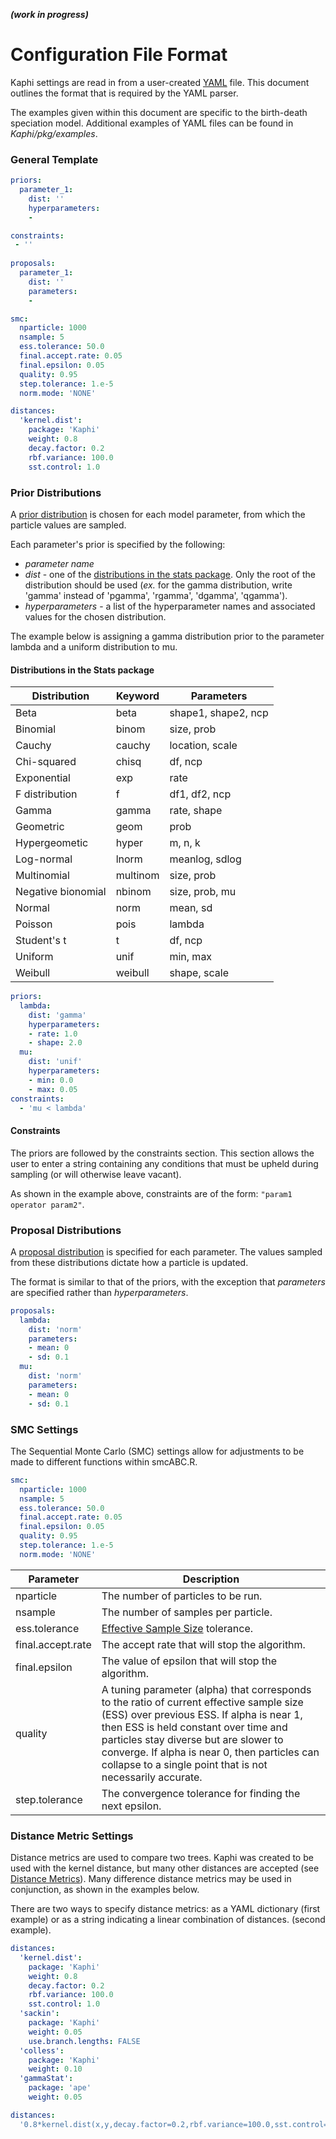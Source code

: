 ***(work in progress)***

# Configuration File Format

Kaphi settings are read in from a user-created [YAML](http://yaml.org) file. This document outlines the format that is required by the YAML parser.

The examples given within this document are specific to the birth-death speciation model.
Additional examples of YAML files can be found in *Kaphi/pkg/examples*.

### General Template
```YAML
priors:
  parameter_1:
    dist: ''
    hyperparameters:
    -

constraints: 
 - ''
 
proposals:
  parameter_1:
    dist: ''
    parameters:
    - 

smc:
  nparticle: 1000
  nsample: 5
  ess.tolerance: 50.0
  final.accept.rate: 0.05
  final.epsilon: 0.05
  quality: 0.95
  step.tolerance: 1.e-5
  norm.mode: 'NONE'

distances:
  'kernel.dist':
    package: 'Kaphi'
    weight: 0.8
    decay.factor: 0.2
    rbf.variance: 100.0
    sst.control: 1.0
```

### Prior Distributions
A [prior distribution](https://en.wikipedia.org/wiki/Prior_probability) is chosen for each model parameter, from which the particle values are sampled. 

Each parameter's prior is specified by the following:
* *parameter name*
* *dist* - one of the [distributions in the stats package](https://stat.ethz.ch/R-manual/R-devel/library/stats/html/Distributions.html). Only the root of the distribution should be used (*ex.* for the gamma distribution, write 'gamma' instead of 'pgamma', 'rgamma', 'dgamma', 'qgamma').
* *hyperparameters* - a list of the hyperparameter names and associated values for the chosen distribution.

The example below is assigning a gamma distribution prior to the parameter lambda and a uniform distribution to mu.

#### Distributions in the Stats package
| Distribution       | Keyword  | Parameters          |
|--------------------|----------|---------------------|
| Beta               | beta     | shape1, shape2, ncp |
| Binomial           | binom    | size, prob          |
| Cauchy             | cauchy   | location, scale     |
| Chi-squared        | chisq    | df, ncp             |
| Exponential        | exp      | rate                |
| F distribution     | f        | df1, df2, ncp       |
| Gamma              | gamma    | rate, shape         |
| Geometric          | geom     | prob                |
| Hypergeometic      | hyper    | m, n, k             |
| Log-normal         | lnorm    | meanlog, sdlog      |
| Multinomial        | multinom | size, prob          |
| Negative bionomial | nbinom   | size, prob, mu      |
| Normal             | norm     | mean, sd            | 
| Poisson            | pois     | lambda              |
| Student's t        | t        | df, ncp             |
| Uniform            | unif     | min, max            |
| Weibull            | weibull  | shape, scale        |

```YAML
priors:
  lambda:
    dist: 'gamma'  
    hyperparameters:
    - rate: 1.0  
    - shape: 2.0
  mu:
    dist: 'unif'
    hyperparameters:
    - min: 0.0
    - max: 0.05
constraints:
  - 'mu < lambda'
```

#### Constraints
The priors are followed by the constraints section. 
This section allows the user to enter a string containing any conditions that must be upheld during sampling (or will otherwise leave vacant).

As shown in the example above, constraints are of the form: `"param1 operator param2"`. 

### Proposal Distributions
A [proposal distribution](https://en.wikipedia.org/wiki/Metropolis–Hastings_algorithm) is specified for each parameter. The values sampled from these distributions dictate how a particle is updated.

The format is similar to that of the priors, with the exception that *parameters* are specified rather than *hyperparameters*.
```YAML
proposals:
  lambda:
    dist: 'norm'
    parameters:
    - mean: 0
    - sd: 0.1
  mu:
    dist: 'norm'
    parameters:
    - mean: 0
    - sd: 0.1
```

### SMC Settings

The Sequential Monte Carlo (SMC) settings allow for adjustments to be made to different functions within smcABC.R.
```YAML
smc:
  nparticle: 1000
  nsample: 5
  ess.tolerance: 50.0
  final.accept.rate: 0.05
  final.epsilon: 0.05
  quality: 0.95
  step.tolerance: 1.e-5
  norm.mode: 'NONE'
```
| Parameter         | Description                                                           |
|-------------------|-----------------------------------------------------------------------|
| nparticle         | The number of particles to be run.                                    |
| nsample           | The number of samples per particle.                                   |
| ess.tolerance     | [Effective Sample Size](https://www.johndcook.com/blog/2017/06/27/effective-sample-size-for-mcmc/) tolerance. |
| final.accept.rate | The accept rate that will stop the algorithm.                         |
| final.epsilon     | The value of epsilon that will stop the algorithm.                    |
| quality           | A tuning parameter (alpha) that corresponds to the ratio of current effective sample size (ESS) over previous ESS.  If alpha is near 1, then ESS is held constant over time and particles stay diverse but are slower to converge.  If alpha is near 0, then particles can collapse to a single point that is not necessarily accurate. |
| step.tolerance    | The convergence tolerance for finding the next epsilon.               |

### Distance Metric Settings
Distance metrics are used to compare two trees. 
Kaphi was created to be used with the kernel distance, but many other distances are accepted (see [Distance Metrics](https://github.com/PoonLab/Kaphi/blob/master/DistanceMetrics.md)). Many difference distance metrics may be used in conjunction, as shown in the examples below.

There are two ways to specify distance metrics: as a YAML dictionary (first example) or as a string indicating a linear combination of distances. (second example).

```YAML
distances:
  'kernel.dist':
    package: 'Kaphi'
    weight: 0.8
    decay.factor: 0.2
    rbf.variance: 100.0
    sst.control: 1.0
  'sackin':
    package: 'Kaphi'
    weight: 0.05
    use.branch.lengths: FALSE
  'colless':
    package: 'Kaphi'
    weight: 0.10
  'gammaStat':
    package: 'ape'
    weight: 0.05
```

```YAML
distances:
  '0.8*kernel.dist(x,y,decay.factor=0.2,rbf.variance=100.0,sst.control=1.0)+0.1*sackin+0.3*colless'
```
